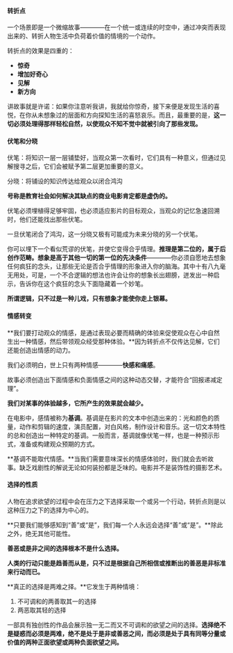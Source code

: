 #### 转折点

一个场景即是一个微缩故事————在一个统一或连续的时空中，通过冲突而表现出来的、转折人物生活中负荷着价值的情境的一个动作。

转折点的效果是四重的：

- **惊奇**
- **增加好奇心**
- **见解**
- **新方向**

讲故事就是许诺：如果你注意听我讲，我就给你惊奇，接下来便是发现生活的喜悦，在你从未想象过的层面和方向探知生活的喜怒哀乐。而且，最重要的是，**这一切必须处理得那样轻松自然，以使观众不知不觉中就被引向了那些发现。**

#### 伏笔和分晓

伏笔：将知识一层一层铺垫好，当观众第一次看时，它们具有一种意义，但通过见解搜寻之后，它们会被赋予第二层更加重要的意义。

分晓：将铺设的知识传达给观众以闭合鸿沟

**号称是教育社会如何解决其缺点的商业电影肯定都是虚伪的。**

伏笔必须埋植得足够牢固，也必须适应影片的目标观众，当观众的记忆急速回溯时，他们还能找出那些伏笔。

一旦伏笔闭合了鸿沟，这一分晓又极有可能成为未来分晓的另一个伏笔。

你可以埋下一个看似荒谬的伏笔，并使它变得合乎情理。**推理是第二位的，属于后创作范畴。想象是高于其他一切的第一位的先决条件**————你必须自愿地去想象任何疯狂的念头，让那些无论是否合乎情理的形象进入你的脑海。其中十有八九毫无用处，可是，一个不合逻辑的想法也许会让你的想象长出翅膀，迸发出一种启示，告诉你在这个疯狂的念头下面隐藏着一个妙笔。

**所谓逻辑，只不过是一种儿戏，只有想象才能使你走上银幕。**

#### 情感转变

**我们要打动观众的情感，是通过表现必要而精确的体验来促使观众在心中自然生出一种情感，然后带领观众经受那种体验。**因为转折点不仅传达见解，它们还能创造出情感的动力。

我们必须明白，世上只有两种情感————**快感和痛感**。

故事必须创造出下面情感和负面情感之间的这种动态交替，才能符合“回报递减定理”。

**我们对某事的体验越多，它所产生的效果就会越少。**

在电影中，感情被称为**基调**。基调是在影片的文本中创造出来的：光和颜色的质量，动作和剪辑的速度，演员配置，对白风格，制作设计和音乐。这一切文本特性的总和创造出一种特定的基调。一般而言，基调就像伏笔一样，也是一种预示形式，准备或构建观众预期的方式。

**基调不能取代情感。**当我们需要意味深长的情感体验时，我们就会去听故事。缺乏戏剧性的解说无论如何装扮都是乏味的。电影并不是装饰性的摄影艺术。

#### 选择的性质

人物在追求欲望的过程中会在压力之下选择采取一个或另一个行动，转折点则是以这种压力之下的选择为中心的。

**只要我们能够感知到“善”或“是”，我们每一个人永远会选择“善”或“是”。**除此之外，绝无其他可能性。

**善恶或是非之间的选择根本不是什么选择。**

**人类的行动只能是趋善而从是，只不过是根据自己所相信或推断出的善恶是非标准来行动而已。**

**真正的选择是两难之择。**它发生于两种情境：

1. 不可调和的两善取其一的选择
2. 两恶取其轻的选择

一部具有独创性的作品会展示独一无二而又不可调和的欲望之间的选择。**选择绝不是疑惑而必须是两难，绝不是处于是非或善恶之间，而必须是处于具有同等分量或价值的两种正面欲望或两种负面欲望之间。**



